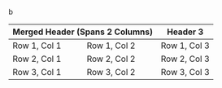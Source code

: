b<!DOCTYPE html>
<html lang="en">
<head>
</head>
<body>
<table>
<thead>
<tr><th colspan="2">Merged Header (Spans 2 Columns)</th>
<th>Header 3</th>
</tr>
</thead>
<tbody>
<tr>
<td>Row 1, Col 1</td>
<td>Row 1, Col 2</td>
<td>Row 1, Col 3</td>
</tr>
<tr>
<td>Row 2, Col 1</td>
<td>Row 2, Col 2</td>
<td>Row 2, Col 3</td>
</tr>
<tr>
<td>Row 3, Col 1</td>
<td>Row 3, Col 2</td>
<td>Row 3, Col 3</td>
</tr>
</tbody>
</table>
</body>
</html>


